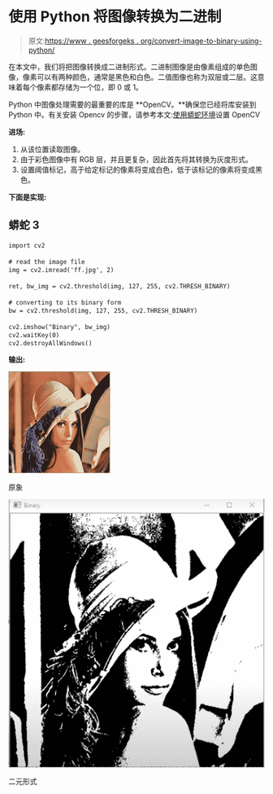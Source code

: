 # 使用 Python 将图像转换为二进制

> 原文:[https://www . geesforgeks . org/convert-image-to-binary-using-python/](https://www.geeksforgeeks.org/convert-image-to-binary-using-python/)

在本文中，我们将把图像转换成二进制形式。二进制图像是由像素组成的单色图像，像素可以有两种颜色，通常是黑色和白色。二值图像也称为双层或二层。这意味着每个像素都存储为一个位，即 0 或 1。

Python 中图像处理需要的最重要的库是 **OpenCV。**确保您已经将库安装到 Python 中。有关安装 Opencv 的步骤，请参考本文:[使用蟒蛇环境](https://www.geeksforgeeks.org/set-opencv-anaconda-environment/)设置 OpenCV

**进场:**

1.  从该位置读取图像。
2.  由于彩色图像中有 RGB 层，并且更复杂，因此首先将其转换为灰度形式。
3.  设置阈值标记，高于给定标记的像素将变成白色，低于该标记的像素将变成黑色。

**下面是实现:**

## 蟒蛇 3

```
import cv2

# read the image file
img = cv2.imread('ff.jpg', 2)

ret, bw_img = cv2.threshold(img, 127, 255, cv2.THRESH_BINARY)

# converting to its binary form
bw = cv2.threshold(img, 127, 255, cv2.THRESH_BINARY)

cv2.imshow("Binary", bw_img)
cv2.waitKey(0)
cv2.destroyAllWindows()
```

**输出:**

![](img/61949015dbee09f066a4462876561583.png)

原象

![](img/7ccf72de9f8b48afdac04be3f4fb0ba0.png)

二元形式
